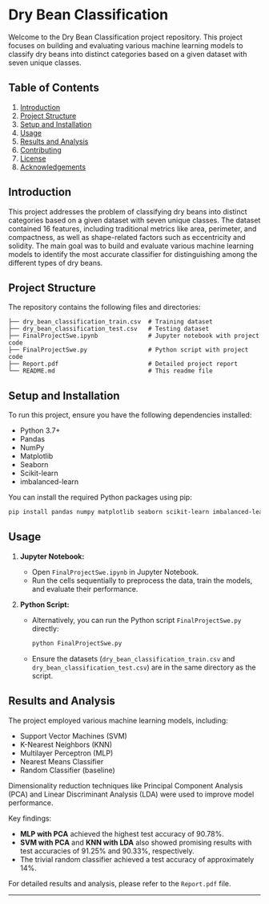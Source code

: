 
# Dry Bean Classification

Welcome to the Dry Bean Classification project repository. This project focuses on building and evaluating various machine learning models to classify dry beans into distinct categories based on a given dataset with seven unique classes.

## Table of Contents
1. [Introduction](#introduction)
2. [Project Structure](#project-structure)
3. [Setup and Installation](#setup-and-installation)
4. [Usage](#usage)
5. [Results and Analysis](#results-and-analysis)
6. [Contributing](#contributing)
7. [License](#license)
8. [Acknowledgements](#acknowledgements)

## Introduction
This project addresses the problem of classifying dry beans into distinct categories based on a given dataset with seven unique classes. The dataset contained 16 features, including traditional metrics like area, perimeter, and compactness, as well as shape-related factors such as eccentricity and solidity. The main goal was to build and evaluate various machine learning models to identify the most accurate classifier for distinguishing among the different types of dry beans.

## Project Structure
The repository contains the following files and directories:
```
├── dry_bean_classification_train.csv  # Training dataset
├── dry_bean_classification_test.csv   # Testing dataset
├── FinalProjectSwe.ipynb              # Jupyter notebook with project code
├── FinalProjectSwe.py                 # Python script with project code
├── Report.pdf                         # Detailed project report
└── README.md                          # This readme file
```

## Setup and Installation
To run this project, ensure you have the following dependencies installed:
- Python 3.7+
- Pandas
- NumPy
- Matplotlib
- Seaborn
- Scikit-learn
- imbalanced-learn

You can install the required Python packages using pip:
```bash
pip install pandas numpy matplotlib seaborn scikit-learn imbalanced-learn
```

## Usage
1. **Jupyter Notebook:**
   - Open `FinalProjectSwe.ipynb` in Jupyter Notebook.
   - Run the cells sequentially to preprocess the data, train the models, and evaluate their performance.

2. **Python Script:**
   - Alternatively, you can run the Python script `FinalProjectSwe.py` directly:
     ```bash
     python FinalProjectSwe.py
     ```
   - Ensure the datasets (`dry_bean_classification_train.csv` and `dry_bean_classification_test.csv`) are in the same directory as the script.

## Results and Analysis
The project employed various machine learning models, including:
- Support Vector Machines (SVM)
- K-Nearest Neighbors (KNN)
- Multilayer Perceptron (MLP)
- Nearest Means Classifier
- Random Classifier (baseline)

Dimensionality reduction techniques like Principal Component Analysis (PCA) and Linear Discriminant Analysis (LDA) were used to improve model performance.

Key findings:
- **MLP with PCA** achieved the highest test accuracy of 90.78%.
- **SVM with PCA** and **KNN with LDA** also showed promising results with test accuracies of 91.25% and 90.33%, respectively.
- The trivial random classifier achieved a test accuracy of approximately 14%.

For detailed results and analysis, please refer to the `Report.pdf` file.

---
